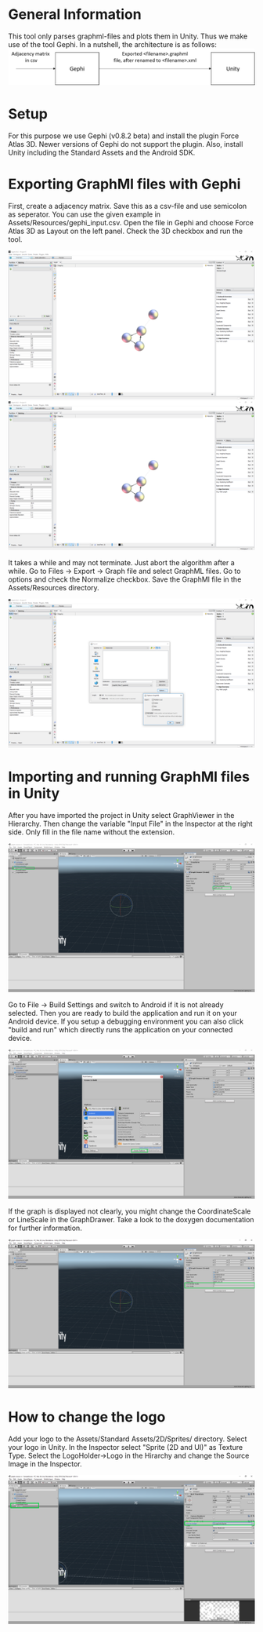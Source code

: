 # General Information
This tool only parses graphml-files and plots them in Unity. Thus we make use of the tool Gephi. 
In a nutshell, the architecture is as follows: 
![screenshot](/Images/architecture.png?raw=true "Architecture")

# Setup
For this purpose we use Gephi (v0.8.2 beta) and install the plugin Force Atlas 3D. Newer versions of 
Gephi do not support the plugin. 
Also, install Unity including the Standard Assets and the Android SDK. 

# Exporting GraphMl files with Gephi
First, create a adjacency matrix. Save this as a csv-file and use semicolon as seperator. You can use
the given example in Assets/Resources/gephi_input.csv.
Open the file in Gephi and choose Force Atlas 3D as Layout on the left panel. Check the 3D checkbox
and run the tool.

![screenshot](/Images/gephi_1.PNG?raw=true "Gephi Screenshot 1")
![screenshot](/Images/gephi_1.PNG?raw=true "Gephi Screenshot 1")

It takes a while and may not terminate. Just abort the algorithm after a while. 
Go to Files -> Export -> Graph file and select GraphML files. Go to options and check the Normalize 
checkbox. Save the GraphMl file in the Assets/Resources directory. 

![screenshot](/Images/gephi_2.PNG?raw=true "Gephi Screenshot 2")

# Importing and running GraphMl files in Unity
After you have imported the project in Unity select GraphViewer in the Hierarchy. Then change the 
variable "Input File" in the Inspector at the right side. Only fill in the file name without the 
extension. 

![screenshot](/Images/unity_1.PNG?raw=true "Unity Screenshot 1")

Go to File -> Build Settings and switch to Android if it is not already selected. Then you are 
ready to build the application and run it on your Android device. If you setup a debugging environment
you can also click "build and run" which directly runs the application on your connected device. 

![screenshot](/Images/unity_2.PNG?raw=true "Unity Screenshot 2")

If the graph is displayed not clearly, you might change the CoordinateScale or LineScale in the 
GraphDrawer. Take a look to the doxygen documentation for further information.

![screenshot](/Images/unity_3.PNG?raw=true "Unity Screenshot 3")

# How to change the logo
Add your logo to the Assets/Standard Assets/2D/Sprites/ directory. Select your logo 
in Unity. In the Inspector select "Sprite (2D and UI)" as Texture Type. 
Select the LogoHolder->Logo in the Hirarchy and change the Source Image in the Inspector.

![screenshot](/Images/unity_4.PNG?raw=true "Unity Screenshot 4")


